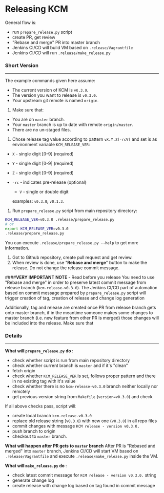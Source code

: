 # Releasing KCM
General flow is:
 - run `prepare_release.py` script
 - create PR, get review
 - "Rebase and merge" PR into master branch
 - Jenkins CI/CD will build VM based on `.release/Vagrantfile`
 - Jenkins CI/CD will run `.release/make_release.py`

### Short Version
---

The example commands given here assume:
  - The current version of KCM is `v0.3.0`.
  - The version you want to release is `v0.3.0`.
  - Your upstream git remote is named `origin`.

1. Make sure that:
  - You are on `master` branch.
  - Your `master` branch is up to date with remote `origin/master`.
  - There are no un-staged files.
  
1. Chose release tag value according to pattern `vX.Y.Z[-rcV]` and set is as environment variable `KCM_RELEASE_VER`:
  - `X` - single digit [0-9] (required)
  - `Y` - single digit [0-9] (required)
  - `Z` - single digit [0-9] (required)
  - `-rc` - indicates pre-release (optional)
	  - `V` - single or double digit 

	examples: `v0.3.0`, `v0.1.3`.
 
1. Run `prepare_release.py` script from main repository directory:
```sh
KCM_RELEASE_VER=v0.3.0 .release/prepare_release.py
# or
export KCM_RELEASE_VER=v0.3.0 
.release/prepare_release.py
```
You can execute `.release/prepare_release.py --help` to get more information.

1. Got to Github repository, create pull request and get review.
1. When review is done, use "**Rebase and merge**" button to make the release. Do not change the release commit message.

####**VERY IMPORTANT NOTE** - Read before you release
You need to use "Rebase and merge" in order to preserve latest commit message from release branch
(`kcm-release-v0.3.0`). The Jenkins CI/CD part of automation based on commit message prepared by `prepare_release.py` script will trigger creation of tag, creation of release and change log generation

Additionally, tag and release are created once PR from release branch gets onto master branch, if in the meantime someone makes some changes to master branch (i.e. new feature from other PR is merged) those changes will be included into the release. Make sure that 


### Details
---

**What will `prepare_release.py` do :**
 - check whether script is run from main repository directory
 - check whether current branch is `master` and if it's "clean"
 - fetch origin
 - check whether `KCM_RELEASE_VER` is set, follows proper pattern and there in no existing tag with it's value
 - check whether there is no `kcm-release-v0.3.0` branch neither locally nor remotely
 - get previous version string from `Makefile` (`version=v0.3.0`) and check

If all above checks pass, script will:
 - create local branch `kcm-release-v0.3.0`
 - replace old release string (`v0.3.0`) with new one (`v0.3.0`) in all repo files
 - commit changes with message `KCM release - version v0.3.0.`
 - push branch to origin
 - checkout to `master` branch.

**What will happen after PR gets to `master` branch**
After PR is "Rebased and merged" into `master` branch, Jenkins CI/CD will start VM based on `.release/Vagrantfile` and execute `.release/make_release.py` inside the VM.

**What will `make_release.py` do :**
- check latest commit message for `KCM release - version v0.3.0.` string
- generate change log
- create release with change log based on tag found in commit message
